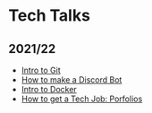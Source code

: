 # Tech Talks

## 2021/22
- [Intro to Git](https://uccnetsoc.github.io/talks/21-22/git)
- [How to make a Discord Bot](https://uccnetsoc.github.io/talks/21-22/discordjs/)
- [Intro to Docker](https://uccnetsoc.github.io/talks/21-22/docker/)
- [How to get a Tech Job: Porfolios](https://uccnetsoc.github.io/talks/22-23/portfolios/slides.pdf)